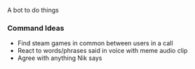 A bot to do things


### Command Ideas

- Find steam games in common between users in a call
- React to words/phrases said in voice with meme audio clip
- Agree with anything Nik says